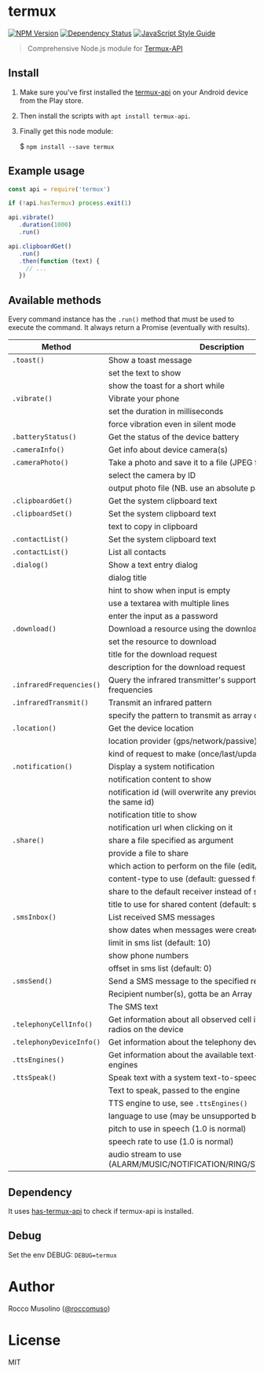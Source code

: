 # termux

[![NPM Version](https://img.shields.io/npm/v/termux.svg)](https://www.npmjs.com/package/termux)
[![Dependency Status](https://david-dm.org/roccomuso/termux.png)](https://david-dm.org/roccomuso/termux)
[![JavaScript Style Guide](https://img.shields.io/badge/code_style-standard-brightgreen.svg)](https://standardjs.com)

> Comprehensive Node.js module for [Termux-API](https://termux.com/add-on-api.html)

## Install

1. Make sure you've first installed the [termux-api](https://play.google.com/store/apps/details?id=com.termux.api) on your Android device from the Play store.
2. Then install the scripts with `apt install termux-api`.
3. Finally get this node module:

    $ `npm install --save termux`

## Example usage

```javascript
const api = require('termux')

if (!api.hasTermux) process.exit(1)

api.vibrate()
   .duration(1000)
   .run()

api.clipboardGet()
   .run()
   .then(function (text) {
     // ...
   })
```

## Available methods

Every command instance has the `.run()` method that must be used to execute the command. It always return a Promise (eventually with results).

| Method | Description | Parameters |
|--------|-------------|-----------|
| `.toast()` | Show a toast message | |
| | set the text to show | `.text(<str>)` |
| | show the toast for a short while | `.transient()` |
| `.vibrate()` | Vibrate your phone | |
| | set the duration in milliseconds | `.duration(<ms>)` |
| | force vibration even in silent mode | `.force()` |
| `.batteryStatus()` | Get the status of the device battery | |
| `.cameraInfo()` | Get info about device camera(s) | |
| `.cameraPhoto()` | Take a photo and save it to a file (JPEG format) | |
| | select the camera by ID | `.camera(<id>)` |
| | output photo file (NB. use an absolute path!) | `.outputFile(<str>)` |
| `.clipboardGet()` | Get the system clipboard text | |
| `.clipboardSet()` | Set the system clipboard text | |
| | text to copy in clipboard | `.text(<str>)` |
| `.contactList()` | Set the system clipboard text | |
| `.contactList()` | List all contacts | |
| `.dialog()` | Show a text entry dialog | |
| | dialog title | `.title(<str>)` |
| | hint to show when input is empty | `.hint(<str>)` |
| | use a textarea with multiple lines | `.multipleLines()` |
| | enter the input as a password | `.password()` |
| `.download()` | Download a resource using the download manager | |
| | set the resource to download | `.url(<str>)` |
| | title for the download request | `.title(<str>)` |
| | description for the download request | `.description(<str>)` |
| `.infraredFrequencies()` | Query the infrared transmitter's supported carrier frequencies | |
| `.infraredTransmit()` | Transmit an infrared pattern | |
| | specify the pattern to transmit as array of numbers | `.frequency(<Array>)` |
| `.location()` | Get the device location | |
| | location provider (gps/network/passive) | `.provider(<enum>)` |
| | kind of request to make (once/last/updates) | `.request(<enum>)` |
| `.notification()` | Display a system notification | |
| | notification content to show | `.content(<str>)` |
| | notification id (will overwrite any previous notification with the same id)| `.id(<int>)` |
| | notification title to show | `.title(<str>)` |
| | notification url when clicking on it | `.url(<str>)` |
| `.share()` | share a file specified as argument | |
| | provide a file to share | `.file(<path>)` |
| | which action to perform on the file (edit/send/view) | `.action(<enum>)` |
| | content-type to use (default: guessed from file extension) | `.contentType(<str>)` |
| | share to the default receiver instead of showing a chooser | `.default()` |
| | title to use for shared content (default: shared file name) | `.title(<str>)` |
| `.smsInbox()` | List received SMS messages | |
| | show dates when messages were created | `.date()` |
| | limit in sms list (default: 10) | `.limit(<int>)` |
| | show phone numbers | `.showNumbers()` |
| | offset in sms list (default: 0) | `.offset(<int>)` |
| `.smsSend()` | Send a SMS message to the specified recipient number(s) | |
| | Recipient number(s), gotta be an Array | `.numbers(<Array>)` |
| | The SMS text | `.text(<str>)` |
| `.telephonyCellInfo()` | Get information about all observed cell information from all radios on the device | |
| `.telephonyDeviceInfo()` | Get information about the telephony device | |
| `.ttsEngines()` | Get information about the available text-to-speech (TTS) engines | |
| `.ttsSpeak()` | Speak text with a system text-to-speech (TTS) engine | |
| | Text to speak, passed to the engine | `.text(<str>)` |
| | TTS engine to use, see `.ttsEngines()` | `.engine(<id>)` |
| | language to use (may be unsupported by the engine) | `.language(<enum>)` |
| | pitch to use in speech (1.0 is normal) | `.pitch(<num>)` |
| | speech rate to use (1.0 is normal) | `.rate(<num>)` |
| | audio stream to use (ALARM/MUSIC/NOTIFICATION/RING/SYSTEM/VOICE_CALL) | `.stream(<enum>)` |


## Dependency

It uses [has-termux-api](https://github.com/roccomuso/has-termux-api) to check if termux-api is installed.

## Debug

Set the env DEBUG: `DEBUG=termux`

# Author

Rocco Musolino ([@roccomuso](https://twitter.com/roccomuso))

# License

MIT
